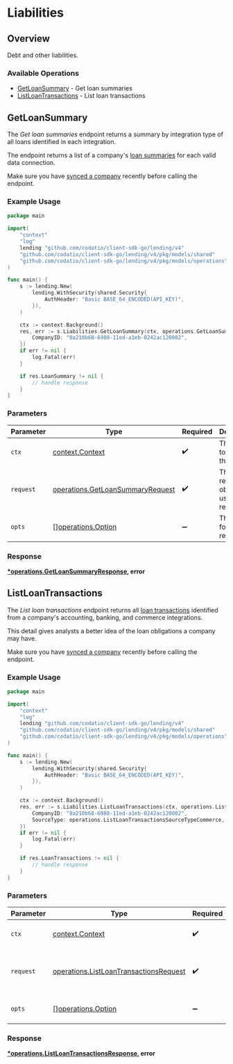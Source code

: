 # Liabilities

## Overview

Debt and other liabilities.

### Available Operations

* [GetLoanSummary](#getloansummary) - Get loan summaries
* [ListLoanTransactions](#listloantransactions) - List loan transactions

## GetLoanSummary

The *Get loan summaries* endpoint returns a summary by integration type of all loans identified in each integration.

The endpoint returns a list of a company's [loan summaries](https://docs.codat.io/lending-api#/schemas/LoanSummary) for each valid data connection.

Make sure you have [synced a company](https://docs.codat.io/lending-api#/operations/refresh-company-data) recently before calling the endpoint.


### Example Usage

```go
package main

import(
	"context"
	"log"
	lending "github.com/codatio/client-sdk-go/lending/v4"
	"github.com/codatio/client-sdk-go/lending/v4/pkg/models/shared"
	"github.com/codatio/client-sdk-go/lending/v4/pkg/models/operations"
)

func main() {
    s := lending.New(
        lending.WithSecurity(shared.Security{
            AuthHeader: "Basic BASE_64_ENCODED(API_KEY)",
        }),
    )

    ctx := context.Background()
    res, err := s.Liabilities.GetLoanSummary(ctx, operations.GetLoanSummaryRequest{
        CompanyID: "8a210b68-6988-11ed-a1eb-0242ac120002",
    })
    if err != nil {
        log.Fatal(err)
    }

    if res.LoanSummary != nil {
        // handle response
    }
}
```

### Parameters

| Parameter                                                                            | Type                                                                                 | Required                                                                             | Description                                                                          |
| ------------------------------------------------------------------------------------ | ------------------------------------------------------------------------------------ | ------------------------------------------------------------------------------------ | ------------------------------------------------------------------------------------ |
| `ctx`                                                                                | [context.Context](https://pkg.go.dev/context#Context)                                | :heavy_check_mark:                                                                   | The context to use for the request.                                                  |
| `request`                                                                            | [operations.GetLoanSummaryRequest](../../models/operations/getloansummaryrequest.md) | :heavy_check_mark:                                                                   | The request object to use for the request.                                           |
| `opts`                                                                               | [][operations.Option](../../models/operations/option.md)                             | :heavy_minus_sign:                                                                   | The options for this request.                                                        |


### Response

**[*operations.GetLoanSummaryResponse](../../models/operations/getloansummaryresponse.md), error**


## ListLoanTransactions

The *List loan transactions* endpoint returns all [loan transactions](https://docs.codat.io/lending-api#/schemas/LoanTransactions) identified from a company's accounting, banking, and commerce integrations.

This detail gives analysts a better idea of the loan obligations a company may have.

Make sure you have [synced a company](https://docs.codat.io/lending-api#/operations/refresh-company-data) recently before calling the endpoint.


### Example Usage

```go
package main

import(
	"context"
	"log"
	lending "github.com/codatio/client-sdk-go/lending/v4"
	"github.com/codatio/client-sdk-go/lending/v4/pkg/models/shared"
	"github.com/codatio/client-sdk-go/lending/v4/pkg/models/operations"
)

func main() {
    s := lending.New(
        lending.WithSecurity(shared.Security{
            AuthHeader: "Basic BASE_64_ENCODED(API_KEY)",
        }),
    )

    ctx := context.Background()
    res, err := s.Liabilities.ListLoanTransactions(ctx, operations.ListLoanTransactionsRequest{
        CompanyID: "8a210b68-6988-11ed-a1eb-0242ac120002",
        SourceType: operations.ListLoanTransactionsSourceTypeCommerce,
    })
    if err != nil {
        log.Fatal(err)
    }

    if res.LoanTransactions != nil {
        // handle response
    }
}
```

### Parameters

| Parameter                                                                                        | Type                                                                                             | Required                                                                                         | Description                                                                                      |
| ------------------------------------------------------------------------------------------------ | ------------------------------------------------------------------------------------------------ | ------------------------------------------------------------------------------------------------ | ------------------------------------------------------------------------------------------------ |
| `ctx`                                                                                            | [context.Context](https://pkg.go.dev/context#Context)                                            | :heavy_check_mark:                                                                               | The context to use for the request.                                                              |
| `request`                                                                                        | [operations.ListLoanTransactionsRequest](../../models/operations/listloantransactionsrequest.md) | :heavy_check_mark:                                                                               | The request object to use for the request.                                                       |
| `opts`                                                                                           | [][operations.Option](../../models/operations/option.md)                                         | :heavy_minus_sign:                                                                               | The options for this request.                                                                    |


### Response

**[*operations.ListLoanTransactionsResponse](../../models/operations/listloantransactionsresponse.md), error**

